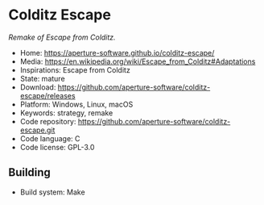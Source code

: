 # Colditz Escape

_Remake of Escape from Colditz._

- Home: https://aperture-software.github.io/colditz-escape/
- Media: https://en.wikipedia.org/wiki/Escape_from_Colditz#Adaptations
- Inspirations: Escape from Colditz
- State: mature
- Download: https://github.com/aperture-software/colditz-escape/releases
- Platform: Windows, Linux, macOS
- Keywords: strategy, remake
- Code repository: https://github.com/aperture-software/colditz-escape.git
- Code language: C
- Code license: GPL-3.0

## Building

- Build system: Make
